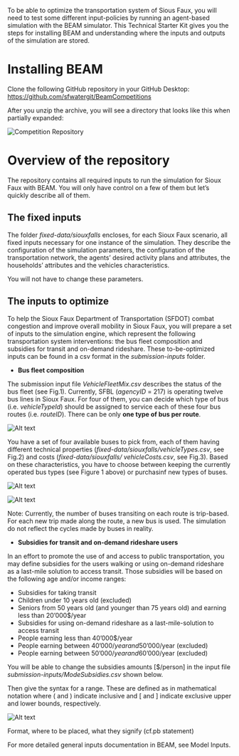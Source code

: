 
To be able to optimize the transportation system of Sious Faux, you will need to test some different input-policies  by running an agent-based simulation with the BEAM simulator. This Technical Starter Kit gives you the steps for installing BEAM and understanding where the inputs and outputs of the simulation are stored.

# Installing BEAM

Clone the following GitHub repository in your GitHub Desktop:
https://github.com/sfwatergit/BeamCompetitions

After you unzip the archive, you will see a directory that looks like this when partially expanded:

![Competition Repository](https://github.com/vgolfier/Uber-Prize-Starter-Kit-/blob/master/Images/CompetitionRepository.png "Competition Repository")
 
# Overview of the repository

The repository contains all required inputs to run the simulation for Sioux Faux with BEAM. You will only have control on a few of them but let’s quickly describe all of them. 

## The fixed inputs 

The folder *fixed-data/siouxfalls* encloses, for each Sioux Faux scenario, all fixed inputs necessary for one instance of the simulation. They describe the configuration of the simulation parameters, the configuration of the transportation network, the agents’ desired activity plans and attributes, the households’ attributes and the vehicles characteristics.

You will not have to change these parameters.

## The inputs to optimize

To help the Sioux Faux Department of Transportation (SFDOT) combat congestion and improve overall mobility in Sioux Faux, you will prepare a set of inputs to the simulation engine, which represent the following transportation system interventions: the bus fleet composition and subsidies for transit and on-demand rideshare. These to-be-optimized inputs can be found in a csv format in the *submission-inputs* folder.

* **Bus fleet composition**

The submission input file *VehicleFleetMix.csv* describes the status of the bus fleet (see Fig.1). Currently, SFBL (*agencyID* = 217) is operating twelve bus lines in Sioux Faux. For four of them, you can decide which type of bus (i.e. *vehicleTypeId*) should be assigned to service each of these four bus routes (i.e. *routeID*). There can be only **one type of bus per route**. 

![Alt text](https://github.com/vgolfier/Uber-Prize-Starter-Kit-/blob/master/Images/Input_VehicleFleetMix.png "*Figure 1: Input1 - composition of the bus fleet")

You have a set of four available buses to pick from, each of them having different technical properties (*fixed-data/siouxfalls/vehicleTypes.csv*, see Fig.2) and costs (*fixed-data/siouxfalls/ vehicleCosts.csv*, see Fig.3). Based on these characteristics, you have to choose between keeping the currently operated bus types (see Figure 1 above) or purchasinf new types of buses.

![Alt text](https://github.com/vgolfier/Uber-Prize-Starter-Kit-/blob/master/Images/BusTypes.png "Figure 2: Set of available bus types")


![Alt text](https://github.com/vgolfier/Uber-Prize-Starter-Kit-/blob/master/Images/BusCosts.png "Figure 3: Costs of available bus types")

Note:
Currently, the number of buses transiting on each route is trip-based. For each new trip made along the route, a new bus is used. The simulation do not reflect the cycles made by buses in reality.

* **Subsidies for transit and on-demand rideshare users**

In an effort to promote the use of and access to public transportation, you may define subsidies for the users walking or using on-demand rideshare as a last-mile solution to access transit. Those subsidies will be based on the following age and/or income ranges:

 * Subsidies for taking transit 
  * Children under 10 years old (excluded)
  * Seniors from 50 years old (and younger than 75 years old) and earning less than 20’000$/year
 * Subsidies for using on-demand rideshare as a last-mile-solution to access transit 
  * People earning less than 40’000$/year
  * People earning between 40’000$/year and 50’000$/year (excluded)
  * People earning between 50’000$/year and 60’000$/year (excluded)
 
You will be able to change the subsidies amounts [$/person] in the input file *submission-inputs/ModeSubsidies.csv* shown below. 

Then give the syntax for a range. These are defined as in mathematical notation where ( and ) indicate inclusive and [ and ] indicate exclusive upper and lower bounds, respectively.

![Alt text](https://github.com/vgolfier/Uber-Prize-Starter-Kit-/blob/master/Images/Input_Subsidies.png "Figure 4: Input2 - Subsidies for transit and on-deamdn rideshare users")


Format, where to be placed, what they signify (cf.pb statement)

For more detailed general inputs documentation in BEAM, see Model Inputs.


